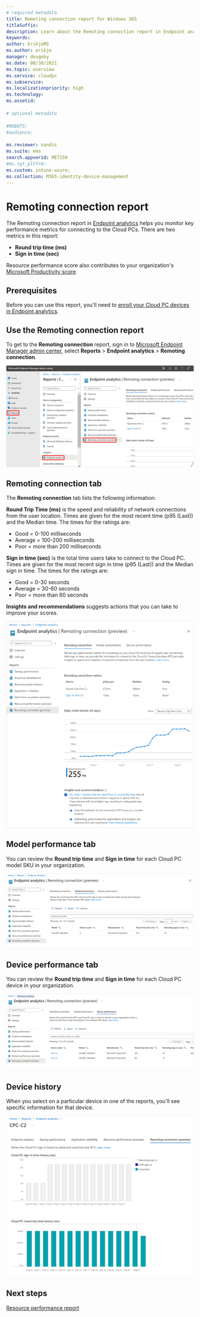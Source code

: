 ```yaml
---
# required metadata
title: Remoting connection report for Windows 365
titleSuffix:
description: Learn about the Remoting connection report in Endpoint analytics for Windows 365 Cloud PCs.
keywords:
author: ErikjeMS  
ms.author: erikje
manager: dougeby
ms.date: 08/30/2021
ms.topic: overview
ms.service: cloudpc
ms.subservice:
ms.localizationpriority: high
ms.technology:
ms.assetid: 

# optional metadata

#ROBOTS:
#audience:

ms.reviewer: nandis
ms.suite: ems
search.appverid: MET150
#ms.tgt_pltfrm:
ms.custom: intune-azure;
ms.collection: M365-identity-device-management
---
```


# Remoting connection report

The Remoting connection report in [Endpoint analytics](/mem/analytics/overview) helps you monitor key performance metrics for connecting to the Cloud PCs. There are two metrics in this report:

- **Round trip time (ms)**
- **Sign in time (sec)**

Resource performance score also contributes to your organization's [Microsoft Productivity score](/microsoft-365/admin/productivity/productivity-score).

## Prerequisites

Before you can use this report, you'll need to [enroll your Cloud PC devices in Endpoint analytics](/mem/analytics/enroll-intune).

## Use the Remoting connection report

To get to the **Remoting connection** report, sign in to [Microsoft Endpoint Manager admin center](https://go.microsoft.com/fwlink/?linkid=2109431), select **Reports** > **Endpoint analytics** > **Remoting connection**.

![Screenshot of using the remoting connection report](./media/report-remoting-connection/remoting-connection-report.png)

## Remoting connection tab

The **Remoting connection** tab lists the following information: 

**Round Trip Time (ms)** is the speed and reliability of network connections from the user location. Times are given for the most recent time (p95 (Last)) and the Median time. The times for the ratings are:

- Good = 0-100 milliseconds
- Average = 100-200 milliseconds
- Poor = more than 200 milliseconds

**Sign in time (sec)** is the total time users take to connect to the Cloud PC. Times are given for the most recent sign in time (p95 (Last)) and the Median sign in time. The times for the ratings are:

- Good = 0-30 seconds
- Average = 30-60 seconds
- Poor = more than 60 seconds

**Insights and recommendations** suggests actions that you can take to improve your scores.

![Screenshot of using the remoting connection tab](./media/report-remoting-connection/remoting-connection-tab.png)

## Model performance tab

You can review the **Round trip time** and **Sign in time** for each Cloud PC model SKU in your organization.

![Screenshot of using the model performance tab](./media/report-remoting-connection/model-performance-tab.png)

## Device performance tab

You can review the **Round trip time** and **Sign in time** for each Cloud PC device in your organization.

![Screenshot of using the device performance tab](./media/report-remoting-connection/device-performance-tab.png)

## Device history

When you select on a particular device in one of the reports, you'll see specific information for that device.  

![Screenshot of using the device history](./media/report-remoting-connection/device-history.png)

<!-- ########################## -->
## Next steps

[Resource performance report](report-resource-performance.md)
